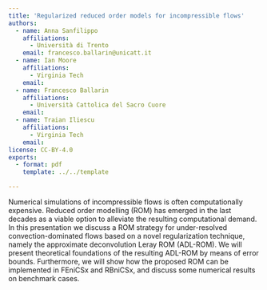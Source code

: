```yaml
---
title: 'Regularized reduced order models for incompressible flows'
authors:
  - name: Anna Sanfilippo
    affiliations:
      - Università di Trento
    email: francesco.ballarin@unicatt.it
  - name: Ian Moore
    affiliations:
      - Virginia Tech
    email:
  - name: Francesco Ballarin
    affiliations:
      - Università Cattolica del Sacro Cuore
    email:
  - name: Traian Iliescu
    affiliations:
      - Virginia Tech
    email:
license: CC-BY-4.0
exports:
  - format: pdf
    template: ../../template

---
```


Numerical simulations of incompressible flows is often computationally expensive. Reduced order modelling (ROM) has emerged in the last decades as a viable option to alleviate the resulting computational demand.
In this presentation we discuss a ROM strategy for under-resolved convection-dominated flows based on a novel regularization technique, namely the approximate deconvolution Leray ROM (ADL-ROM). We will present theoretical foundations of the resulting ADL-ROM by means of error bounds. Furthermore, we will show how the proposed ROM can be implemented in FEniCSx and RBniCSx, and discuss some numerical results on benchmark cases.
